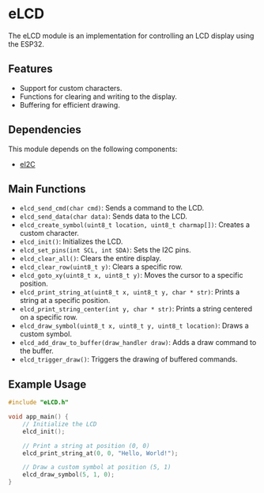 # eLCD

The eLCD module is an implementation for controlling an LCD display using the ESP32. 

## Features

- Support for custom characters.
- Functions for clearing and writing to the display.
- Buffering for efficient drawing.

## Dependencies

This module depends on the following components:
- [eI2C](https://github.com/acevedoesteban999/eI2C)

## Main Functions

- `elcd_send_cmd(char cmd)`: Sends a command to the LCD.
- `elcd_send_data(char data)`: Sends data to the LCD.
- `elcd_create_symbol(uint8_t location, uint8_t charmap[])`: Creates a custom character.
- `elcd_init()`: Initializes the LCD.
- `elcd_set_pins(int SCL, int SDA)`: Sets the I2C pins.
- `elcd_clear_all()`: Clears the entire display.
- `elcd_clear_row(uint8_t y)`: Clears a specific row.
- `elcd_goto_xy(uint8_t x, uint8_t y)`: Moves the cursor to a specific position.
- `elcd_print_string_at(uint8_t x, uint8_t y, char * str)`: Prints a string at a specific position.
- `elcd_print_string_center(int y, char * str)`: Prints a string centered on a specific row.
- `elcd_draw_symbol(uint8_t x, uint8_t y, uint8_t location)`: Draws a custom symbol.
- `elcd_add_draw_to_buffer(draw_handler draw)`: Adds a draw command to the buffer.
- `elcd_trigger_draw()`: Triggers the drawing of buffered commands.

## Example Usage

```c
#include "eLCD.h"

void app_main() {
    // Initialize the LCD
    elcd_init();

    // Print a string at position (0, 0)
    elcd_print_string_at(0, 0, "Hello, World!");

    // Draw a custom symbol at position (5, 1)
    elcd_draw_symbol(5, 1, 0);
}
```
